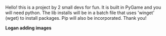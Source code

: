 Hello! this is a project by 2 small devs for fun. It is built in PyGame and you will need python. 
The lib installs will be in a batch file that uses 'winget' (wget) to install packages. Pip will also be incorporated.
Thank you!

**Logan adding images**

